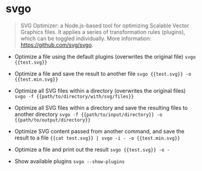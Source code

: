 # svgo
> SVG Optimizer: a Node.js-based tool for optimizing Scalable Vector Graphics files.
> It applies a series of transformation rules (plugins), which can be toggled individually.
> More information: <https://github.com/svg/svgo>.

- Optimize a file using the default plugins (overwrites the original file)
`svgo {{test.svg}}`

- Optimize a file and save the result to another file
`svgo {{test.svg}} -o {{test.min.svg}}`

- Optimize all SVG files within a directory (overwrites the original files)
`svgo -f {{path/to/directory/with/svg/files}}`

- Optimize all SVG files within a directory and save the resulting files to another directory
`svgo -f {{path/to/input/directory}} -o {{path/to/output/directory}}`

- Optimize SVG content passed from another command, and save the result to a file
`{{cat test.svg}} | svgo -i - -o {{test.min.svg}}`

- Optimize a file and print out the result
`svgo {{test.svg}} -o -`

- Show available plugins
`svgo --show-plugins`
